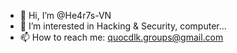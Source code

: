 - 👋 Hi, I’m @He4r7s-VN
- 👀 I’m interested in Hacking & Security, computer...
- 📫 How to reach me: quocdlk.groups@gmail.com

<!---
He4r7s-VN/He4r7s-VN is a ✨ special ✨ repository because its `README.md` (this file) appears on your GitHub profile.
You can click the Preview link to take a look at your changes.
--->

